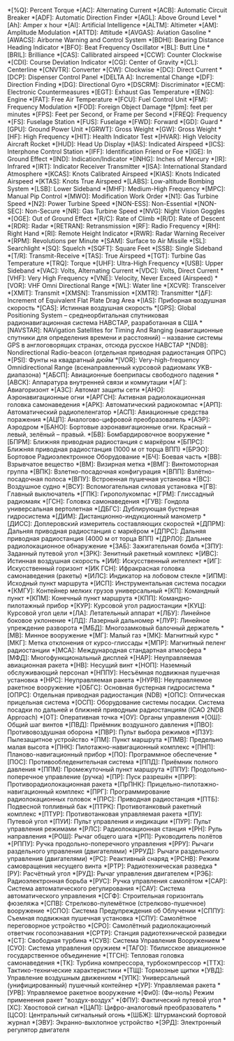 *[%Q]:       Percent Torque
*[AC]:       Alternating Current
*[ACB]:      Automatic Circuit Breaker
*[ADF]:      Automatic Direction Finder
*[AGL]:      Above Ground Level
*[Ah]:       Amper x hour
*[AI]:       Artificial Intelligence
*[ALTM]:     Altimeter
*[AM]:       Amplitude Modulation
*[ATTD]:     Attitude
*[AVGAS]:    Aviation Gasoline
*[AWACS]:    Airborne Warning and Control System
*[BDHI]:     Bearing Distance Heading Indicator
*[BFO]:      Beat Frequency Oscillator
*[BL]:       Butt Line
*[BRIL]:     Brilliance
*[CAS]:      Callibrated airspeed
*[CCW]:      Counter Clockwise
*[CDI]:      Course Deviation Indicator
*[CG]:       Center of Gravity
*[CL]:       Centerline
*[CNVTR]:    Converter
*[CW]:       Clockwise
*[DC]:       Direct Current
*[DCP]:      Dispenser Control Panel
*[DELTA A]:  Incremental Change
*[DF]:       Direction Finding
*[DG]:       Directional Gyro
*[DSCRM]:    Discriminator
*[ECM]:      Electronic Countermeasures
*[EGT]:      Exhaust Gas Temperature
*[ENG]:      Engine
*[FAT]:      Free Air Temperature
*[FCU]:      Fuel Control Unit
*[FM]:       Frequency Modulation
*[FOD]:      Foreign Object Damage
*[fpm]:      feet per minutes
*[FPS]:      Feet per Second, or Frame per Second
*[FREQ]:     Frequency
*[FS]:       Fuselage Station
*[FUS]:      Fuselage
*[FWD]:      Forward
*[GD]:       Guard
*[GPU]:      Ground Power Unit
*[GRWT]:     Gross Weight
*[GW]:       Gross Weight
*[HF]:       High Frequency
*[HIT]:      Health Indicator Test
*[HVAR]:     High Velocity Aircraft Rocket
*[HUD]:      Head Up Display
*[IAS]:      Indicated Airspeed
*[ICS]:      Interphone Control Station
*[IFF]:      Identification Friend or Foe
*[IGE]:      In Ground Effect
*[IND]:      Indication/Indicator
*[INHG]:     Inches of Mercury
*[IR]:       Infrared
*[IRT]:      Indicator Receiver Transmitter
*[ISA]:      International Standard Atmosphere
*[KCAS]:     Knots Calibrated Airspeed
*[KIAS]:     Knots Indicated Airspeed
*[KTAS]:     Knots True Airspeed
*[LABS]:     Low-altitude Bombing System
*[LSB]:      Lower Sideband
*[MHF]:      Medium-High Frequency
*[MPC]:      Manual Pip Control
*[MWO]:      Modification Work Order
*[N1]:       Gas Turbine Speed
*[N2]:       Power Turbine Speed
*[NON-ESS]:  Non-Essential
*[NON-SEC]:  Non-Secure
*[NR]:       Gas Turbine Speed
*[NVG]:      Night Vision Goggles
*[OGE]:      Out of Ground Effect
*[R/C]:      Rate of Climb
*[R/D]:      Rate of Descent
*[RDR]:      Radar
*[RETRAN]:   Retransmission
*[RF]:       Radio Frequency
*[RH]:       Right Hand
*[RI]:       Remote Height Indicator
*[RWR]:      Radar Warning Receiver
*[RPM]:      Revolutions per Minute
*[SAM]:      Surface to Air Missile
*[SL]:       Searchlight
*[SQ]:       Squelch
*[SQFT]:     Square Feet
*[SSB]:      Single Sideband
*[T/R]:      Transmit-Receive
*[TAS]:      True Airspeed
*[TGT]:      Turbine Gas Temperature
*[TRQ]:      Torque
*[UHF]:      Ultra-High Frequency
*[USB]:      Upper Sideband
*[VAC]:      Volts, Alternating Current
*[VDC]:      Volts, Direct Current
*[VHF]:      Very High Frequency
*[VNE]:      Velocity, Never Exceed (Airspeed)
*[VOR]:      VHF Omni Directional Range
*[WL]:       Water line
*[XCVR]:     Transceiver
*[XMIT]:     Transmit
*[XMSN]:     Transmission
*[XMTR]:     Transmitter
*[ΔF]:       Increment of Equivalent Flat Plate Drag Area
*[IAS]:      Приборная воздушная скорость
*[CAS]:      Истинная воздушная скорость
*[GPS]:      Global Positioning System – среднеорбитальная спутниковая радионавигационная система НАВСТАР, разработанная в США
*[NAVSTAR]:  NAVigation Satellites for Timing And Ranging (навигационные спутники для определения времени и расстояний) – название системы GPS в англоговорящих странах, отсюда русское НАВСТАР
*[NDB]:      Nondirectional Radio-beacon (отдельная приводная радиостанция ОПРС)
*[PSI]:      Фунты на квадратный дюйм
*[VOR]:      Very-high-frequency Omnidirectional Range (всенаправленный курсовой радиомаяк УKB-диапазона)
*[АБСП]:     Авиационные боеприпасы свободного падения
*[АВСК]:     Аппаратура внутренней связи и коммутации
*[АГ]:       Авиагоризонт
*[АЗС]:      Автомат защиты сети
*[АНО]:      Аэронавигационные огни
*[АРГСН]:    Активная радиолокационная головка самонаведения
*[АРК]:      Автоматический радиокомпас
*[АРП]:      Автоматический радиопеленгатор
*[АСП]:      Авиационные средства поражения
*[АЦП]:      Аналогово-цифровой преобразователь
*[АЭР]:      Аэродром
*[БАНО]:     Бортовые аэронавигационные огни. Красный – левый, зелёный – правый.
*[БВ]:       Бомбардировочное вооружение
*[БПРМ]:     Ближняя приводная радиостанция с маркёром
*[БПРС]:     Ближняя приводная радиостанция (1000 м от торца ВПП)
*[БРЭО]:     Бортовое Радиоэлектронное Оборудование
*[БЧ]:       Боевая часть
*[ВВ]:       Взрывчатое вещество
*[ВМ]:       Визирная метка
*[ВМГ]:      Винтомоторная группа
*[ВПК]:      Взлетно-посадочная конфигурация
*[ВПП]:      Взлётно-посадочная полоса
*[ВПУ]:      Встроенная пушечная установка
*[ВС]:       Воздушное судно
*[ВСУ]:      Вспомогательная силовая установка
*[ГВ]:       Главный выключатель
*[ГПК]:      Гирополукомпас
*[ГРМ]:      Глиссадный радиомаяк
*[ГСН]:      Головка самонаведения
*[ГУВ]:      Гондола универсальная вертолетная
*[ДБГС]:     Дублирующая бустерная гидросистема
*[ДИМ]:      Дистанционно-индукционный манометр
*[ДИСС]:     Доплеровский измеритель составляющих скоростей
*[ДПРМ]:     Дальняя приводная радиостанция с маркёром
*[ДПРС]:     Дальняя приводная радиостанция (4000 м от торца ВПП)
*[ДРЛО]:     Дальнее радиолокационное обнаружение
*[ЗАБ]:      Зажигательная бомба
*[ЗПУ]:      Заданный путевой угол
*[ЗРК]:      Зенитный ракетный комплекс
*[ИВС]:      Истинная воздушная скорость
*[ИИ]:       Искусственный интеллект
*[ИГ]:       Искусственный горизонт
*[ИК ГСН]:   Ифракрасная головка самонаведения (ракеты)
*[ИЛС]:      Индикатор на лобовом стекле
*[ИПМ]:      Исходный пункт маршрута
*[ИСП]:      Инструментальная система посадки
*[КМГУ]:     Контейнер мелких грузов универсальный
*[КП]:       Командный пункт
*[КПМ]:      Конечный пункт маршрута
*[КПП]:      Командно-пилотажный прибор
*[КУР]:      Курсовой угол радиостанции
*[КУЦ]:      Курсовой угол цели
*[ЛА]:       Летательный аппарат
*[ЛБУ]:      Линейное боковое уклонение
*[ЛД]:       Лазерный дальномер
*[ЛУР]:      Линейное упреждение разворота
*[МБД]:      Многозамковый балочный держатель
*[МВ]:       Минное вооружение
*[МГ]:       Малый газ
*[МК]:       Магнитный курс
*[МКГ]:      Метка отклонения от курсо-глиссады
*[МПР]:      Магнитный пеленг радиостанции
*[МСА]:      Международная стандартная атмосфера
*[МФД]:      Многофункциональный дисплей
*[НАР]:      Неуправляемая авиационная ракета
*[НВ]:       Несущий винт
*[НОП]:      Наземный обслуживающий персонал
*[НППУ]:     Несъёмная подвижная пушечная установка
*[НРС]:      Неуправляемая ракета
*[НУРВ]:     Неуправляемое ракетное вооружение
*[ОБГС]:     Основная бустерная гидросистема
*[ОПРС]:     Отдельная приводная радиостанция (NDB)
*[ОПС]:      Оптическая прицельная система
*[ОСП]:      Оборудование системы посадки. Система посадки по дальней и ближней приводным радиостанциям (ICAO 2NDB Approach)
*[ОТ]:       Оперативная точка
*[ОУ]:       Органы управления
*[ОШ]:       Общий шаг винтов
*[ПВД]:      Приёмник воздушного давления
*[ПВО]:      Противовоздушная оборона
*[ПВР]:      Пульт выбора режимов
*[ПЗУ]:      Пылезащитное устройство
*[ПМ]:       Пункт маршрута
*[ПМВ]:      Предельно малая высота
*[ПНК]:      Пилотажно-навигационный комплекс
*[ПНП]:      Планово-навигационный прибор
*[ПО]:       Программное обеспечение
*[ПОС]:      Противообледенительная система
*[ППД]:      Приёмник полного давления
*[ППМ]:      Промежуточный пункт маршрута
*[ППУ]:      Продольно-поперечное управление (ручка)
*[ПР]:       Пуск разрешён
*[ПРР]:      Противорадиолокационная ракета
*[ПрПНК]:    Прицельно-пилотажно-навигационный комплекс
*[ПРГ]:      Программирование радиолокационных головок
*[ПРС]:      Приводная радиостанция
*[ПТБ]:      Подвесной топливный бак
*[ПТРК]:     Противотанковый ракетный комплекс
*[ПТУР]:     Противотанковая управляемая ракета
*[ПУ]:       Путевой угол
*[ПУИ]:      Пульт управления и индикации
*[ПУР]:      Пульт управления режимами
*[РЛС]:      Радиолокационная станция
*[РН]:       Руль направления
*[РОШ]:      Рычаг общего шага
*[РП]:       Руководитель полётов
*[РППУ]:     Ручка продольно-поперечного управления
*[РРУ]:      Рычаги раздельного управления (двигателями)
*[РРУД]:     Рычаги раздельного управления (двигателями)
*[РС]:       Реактивный снаряд
*[РСНВ]:     Режим самовращения несущего винта
*[РТР]:      Радиотехническая разведка
*[РУ]:       Расчётный угол
*[РУД]:      Рычаг управления двигателем
*[РЭБ]:      Радиоэлектронная борьба
*[РУС]:      Ручка управления самолётом
*[САР]:      Система автоматического регулирования
*[САУ]:      Система автоматического управления
*[СГФ]:      Строительная горизонталь фюзеляжа
*[СПВ]:      Стрелково-пулемётное (стрелково-пушечное) вооружение
*[СПО]:      Система Предупреждения об Облучении
*[СППУ]:     Съемная подвижная пушечная установка
*[СПУ]:      Самолётное переговорное устройство
*[СРО]:      Самолётный радиолокационный ответчик госопознавания
*[СРТР]:     Станция радиотехнической разведки
*[СТ]:       Свободная турбина
*[СУВ]:      Система Управления Вооружением
*[СУО]:      Система управления оружием
*[ТАГО]:     Тбилисское авиационное государственное объединение
*[ТГСН]:     Тепловая головка самонаведения
*[ТК]:       Турбина компрессора, турбокомпрессор
*[ТТХ]:      Тактико-технические характеристики
*[ТЩ]:       Тормозные щитки
*[УВД]:      Управление воздушным движением
*[УПК]:      Универсальный (унифицированный) пушечный контейнер
*[УР]:       Управляемая ракета
*[УРВ]:      Управляемое ракетное вооружение
*[Фи0]:      (Фи–ноль) Режим применения ракет "воздух-воздух"
*[ФПУ]:      Фактический путевой угол
*[ХС]:       Хвостовой сигнал
*[ЦАП]:      Цифро-аналоговый преобразователь
*[ЦСО]:      Центральный сигнальный огонь
*[ШБЖ]:      Штурманский бортовой журнал
*[ЭВУ]:      Экранно-выхлопное устройство
*[ЭРД]:      Электронный регулятор двигателя
